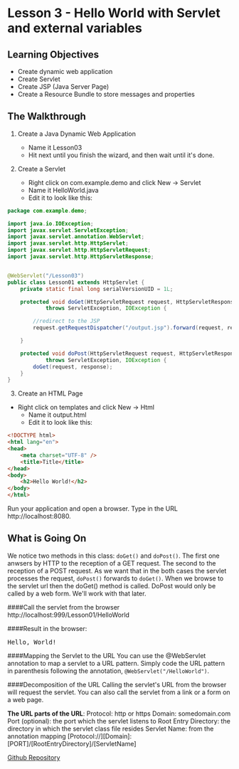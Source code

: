 <!-- enter lesson number and title below separated by hyphen-->
<!-- todo this is not implemented -->

# Lesson 3 - Hello World with Servlet and external variables
## Learning Objectives
* Create dynamic web application
* Create Servlet
* Create JSP (Java Server Page)
* Create a Resource Bundle to store messages and properties

## The Walkthrough

1. Create a Java Dynamic Web Application
	* Name it Lesson03
	* Hit next until you finish the wizard, and then wait until it's done.    

2. Create a Servlet
	* Right click on com.example.demo and click New -> Servlet
	* Name it HelloWorld.java
	* Edit it to look like this:

```java
package com.example.demo;

import java.io.IOException;
import javax.servlet.ServletException;
import javax.servlet.annotation.WebServlet;
import javax.servlet.http.HttpServlet;
import javax.servlet.http.HttpServletRequest;
import javax.servlet.http.HttpServletResponse;


@WebServlet("/Lesson03")
public class Lesson01 extends HttpServlet {
	private static final long serialVersionUID = 1L;

	protected void doGet(HttpServletRequest request, HttpServletResponse response)
			throws ServletException, IOException {

        //redirect to the JSP
		request.getRequestDispatcher("/output.jsp").forward(request, response);

	}

	protected void doPost(HttpServletRequest request, HttpServletResponse response)
			throws ServletException, IOException {
		doGet(request, response);
	}
}

```

3. Create an HTML Page
  * Right click on templates and click New -> Html
	* Name it output.html
	* Edit it to look like this:

```html
<!DOCTYPE html>
<html lang="en">
<head>
    <meta charset="UTF-8" />
    <title>Title</title>
</head>
<body>
    <h2>Hello World!</h2>
</body>
</html>
```

Run your application and open a browser. Type in the URL http://localhost:8080.


## What is Going On
We notice two methods in this class: <code>doGet()</code> and <code>doPost()</code>. The first one anwsers by HTTP to the reception of a GET request. The second to the reception of a POST request. As we want that in the both cases the servlet processes the request, <code>doPost()</code> forwards to <code>doGet()</code>. When we browse to the servlet url then the doGet() method is called. DoPost would only be called by a web form. We'll work with that later.

####Call the servlet from the browser
http://localhost:999/Lesson01/HelloWorld

####Result in the browser:
<pre>
Hello, World!
</pre>

####Mapping the Servlet to the URL
You can use the @WebServlet annotation to map a servlet to a URL pattern. Simply code the URL pattern in parenthesis following the annotation, ```@WebServlet("/HelloWorld")```.

####Decomposition of the URL
Calling the servlet's URL from the browser will request the servlet. You can also call the servlet from a link or a form on a web page.

**The URL parts of the URL**:
Protocol: http or https
Domain: somedomain.com
Port (optional): the port which the servlet listens to
Root Entry Directory: the directory in which the servlet class file resides
Servlet Name: from the annotation mapping
[Protocol://][Domain]:[PORT]/[RootEntryDirectory]/[ServletName]

[Github Repository](https://github.com/ajhenley/SpringBoot_01)
